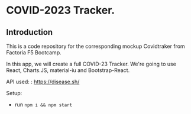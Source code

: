 # COVID-2023 Tracker.


## Introduction
This is a code repository for the corresponding mockup Covidtraker from Factoria F5 Bootcamp. 

In this app, we will create a full COVID-23 Tracker. We're going to use React, Charts.JS, material-iu and  Bootstrap-React.


API used: :  https://disease.sh/ 

Setup:
- run ```npm i && npm start```
